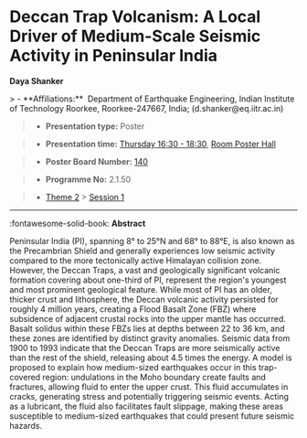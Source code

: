 # Deccan Trap Volcanism: A Local Driver of Medium-Scale Seismic Activity in Peninsular India

**Daya Shanker**

<!-- more -->> - **Affiliations:**  Department of Earthquake Engineering, Indian Institute of Technology Roorkee, Roorkee-247667, India; (d.shanker@eq.iitr.ac.in) 

> - **Presentation type:** Poster

> - **Presentation time:** [Thursday 16:30 - 18:30](../sessions_comparison.md#__tabbed_3_6), [Room Poster Hall](../maps_venue.md#__tabbed_1_1)

> - **Poster Board Number:** [140](../map_poster_boards.md#thursday)

> - **Programme No:** 2.1.50

> - [Theme 2](../theme2.md) > [Session 1](../sessions/session-2-1.md)

--- 

:fontawesome-solid-book: **Abstract**

Peninsular India (PI), spanning 8° to 25°N and 68° to 88°E, is also known as the Precambrian Shield and generally experiences low seismic activity compared to the more tectonically active Himalayan collision zone. However, the Deccan Traps, a vast and geologically significant volcanic formation covering about one-third of PI, represent the region's youngest and most prominent geological feature. While most of PI has an older, thicker crust and lithosphere, the Deccan volcanic activity persisted for roughly 4 million years, creating a Flood Basalt Zone (FBZ) where subsidence of adjacent crustal rocks into the upper mantle has occurred. Basalt solidus within these FBZs lies at depths between 22 to 36 km, and these zones are identified by distinct gravity anomalies. Seismic data from 1900 to 1993 indicate that the Deccan Traps are more seismically active than the rest of the shield, releasing about 4.5 times the energy. A model is proposed to explain how medium-sized earthquakes occur in this trap-covered region: undulations in the Moho boundary create faults and fractures, allowing fluid to enter the upper crust. This fluid accumulates in cracks, generating stress and potentially triggering seismic events. Acting as a lubricant, the fluid also facilitates fault slippage, making these areas susceptible to medium-sized earthquakes that could present future seismic hazards.

